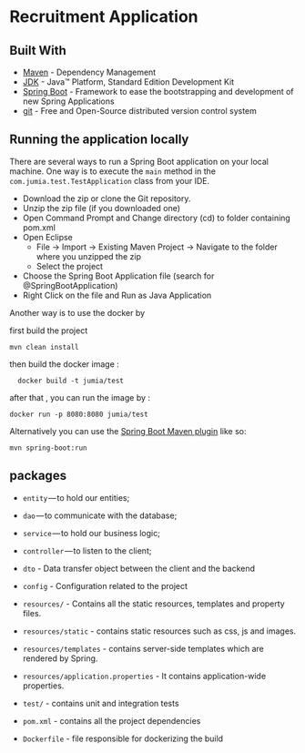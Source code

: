 # Recruitment Application

## Built With

* [Maven](https://maven.apache.org/) - Dependency Management
* [JDK](http://www.oracle.com/technetwork/java/javase/downloads/jdk8-downloads-2133151.html) - Java™ Platform, Standard Edition Development Kit
* [Spring Boot](https://spring.io/projects/spring-boot) - Framework to ease the bootstrapping and development of new Spring Applications
* [git](https://git-scm.com/) - Free and Open-Source distributed version control system

## Running the application locally

There are several ways to run a Spring Boot application on your local machine. One way is to execute the `main` method in the `com.jumia.test.TestApplication` class from your IDE.

- Download the zip or clone the Git repository.
- Unzip the zip file (if you downloaded one)
- Open Command Prompt and Change directory (cd) to folder containing pom.xml
- Open Eclipse
    - File -> Import -> Existing Maven Project -> Navigate to the folder where you unzipped the zip
    - Select the project
- Choose the Spring Boot Application file (search for @SpringBootApplication)
- Right Click on the file and Run as Java Application

Another way is to use the docker by 

first build the project
```shell
mvn clean install
```
then build the docker image :
```shell
  docker build -t jumia/test
```
after that , you can run the image by :
```shell
docker run -p 8080:8080 jumia/test
```
Alternatively you can use the [Spring Boot Maven plugin](https://docs.spring.io/spring-boot/docs/current/reference/html/build-tool-plugins-maven-plugin.html) like so:

```shell
mvn spring-boot:run
```

## packages

- `entity` — to hold our entities;
- `dao` — to communicate with the database;
- `service` — to hold our business logic;
- `controller` — to listen to the client;
- `dto` - Data transfer object between the client and the backend
- `config` - Configuration related to the project
- `resources/` - Contains all the static resources, templates and property files.
- `resources/static` - contains static resources such as css, js and images.
- `resources/templates` - contains server-side templates which are rendered by Spring.
- `resources/application.properties` - It contains application-wide properties.

- `test/` - contains unit and integration tests
- `pom.xml` - contains all the project dependencies
- `Dockerfile` - file responsible for dockerizing the build
